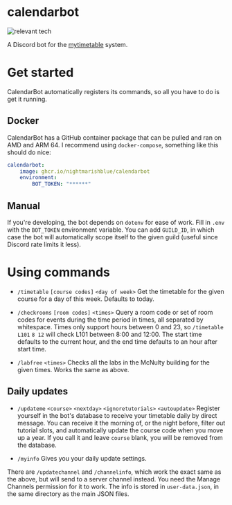 # calendarbot
![relevant tech](https://skillicons.dev/icons?i=js,nodejs)

A Discord bot for the [mytimetable](https://mytimetable.dcu.ie/) system. 
# Get started
CalendarBot automatically registers its commands, so all you have to do is get it running.
## Docker
CalendarBot has a GitHub container package that can be pulled and ran on AMD and ARM 64. I recommend using `docker-compose`, something like this should do nice:
```yml
calendarbot:
    image: ghcr.io/nightmarishblue/calendarbot
    environment:
        BOT_TOKEN: "******"
```
## Manual
If you're developing, the bot depends on `dotenv` for ease of work.
Fill in `.env` with the `BOT_TOKEN` environment variable. You can add `GUILD_ID`, in which case the bot will automatically scope itself to the given guild (useful since Discord rate limits it less).

# Using commands
* `/timetable` `[course codes]` `<day of week>`
Get the timetable for the given course for a day of this week. Defaults to today.


* `/checkrooms` `[room codes]` `<times>`
Query a room code or set of room codes for events during the time period in times, all separated by whitespace. 
Times only support hours between 0 and 23, so `/timetable` `L101` `8 12` will check L101 between 8:00 and 12:00. The start time defaults to the current hour, and the end time defaults to an hour after start time.


* `/labfree` `<times>`
Checks all the labs in the McNulty building for the given times. Works the same as above.

## Daily updates
* `/updateme` `<course>` `<nextday>` `<ignoretutorials>` `<autoupdate>`
Register yourself in the bot's database to receive your timetable daily by direct message.
You can receive it the morning of, or the night before, filter out tutorial slots, and automatically update the course code when you move up a year.
If you call it and leave `course` blank, you will be removed from the database.


* `/myinfo`
Gives you your daily update settings.


There are `/updatechannel` and `/channelinfo`, which work the exact same as the above, but will send to a server channel instead. You need the Manage Channels permission for it to work. The info is stored in `user-data.json`, in the same directory as the main JSON files.
